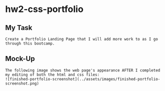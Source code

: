 # hw2-css-portfolio

## My Task
    Create a Portfolio Landing Page that I will add more work to as I go through this bootcamp.  


## Mock-Up
    The following image shows the web page's appearance AFTER I completed my editing of both the html and css files:
    ![finished-portfolio-screenshot](../assets/images/finished-portfolio-screenshot.png)
    